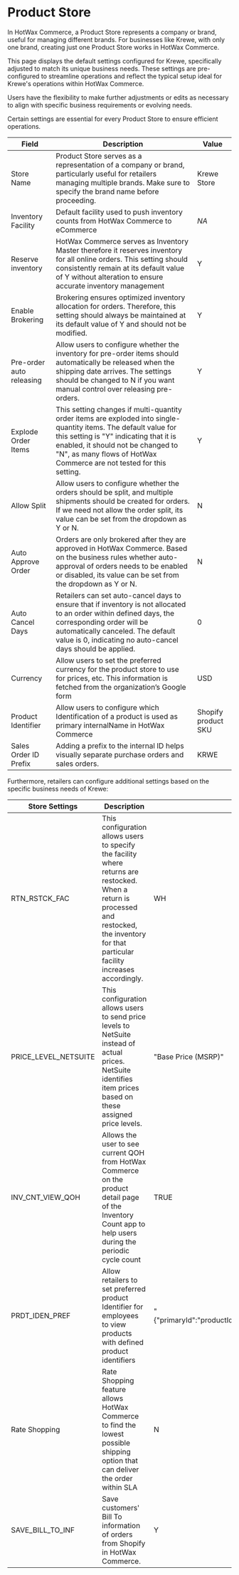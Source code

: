# Product Store

In HotWax Commerce, a Product Store represents a company or brand, useful for managing different brands. For businesses like Krewe, with only one brand, creating just one Product Store works in HotWax Commerce.

This page displays the default settings configured for Krewe, specifically adjusted to match its unique business needs. These settings are pre-configured to streamline operations and reflect the typical setup ideal for Krewe's operations within HotWax Commerce.

Users have the flexibility to make further adjustments or edits as necessary to align with specific business requirements or evolving needs.

Certain settings are essential for every Product Store to ensure efficient operations.

| **Field**                  | **Description**                                                                                                         | **Value**              |
|------------------------|---------------------------------------------------------------------------------------------------------------------|--------------------|
| Store Name             | Product Store serves as a representation of a company or brand, particularly useful for retailers managing multiple brands. Make sure to specify the brand name before proceeding. | Krewe Store        |
| Inventory Facility      | Default facility used to push inventory counts from HotWax Commerce to eCommerce                                   | _NA_               |
| Reserve inventory      | HotWax Commerce serves as Inventory Master therefore it reserves inventory for all online orders. This setting should consistently remain at its default value of Y without alteration to ensure accurate inventory management | Y                  |
| Enable Brokering       | Brokering ensures optimized inventory allocation for orders. Therefore, this setting should always be maintained at its default value of Y and should not be modified. | Y                  |
| Pre-order auto releasing | Allow users to configure whether the inventory for pre-order items should automatically be released when the shipping date arrives. The settings should be changed to N if you want manual control over releasing pre-orders. | Y                |
| Explode Order Items    | This setting changes if multi-quantity order items are exploded into single-quantity items. The default value for this setting is "Y" indicating that it is enabled, it should not be changed to "N", as many flows of HotWax Commerce are not tested for this setting. | Y                  |
| Allow Split            | Allow users to configure whether the orders should be split, and multiple shipments should be created for orders. If we need not allow the order split, its value can be set from the dropdown as Y or N. | N                  |
| Auto Approve Order      | Orders are only brokered after they are approved in HotWax Commerce. Based on the business rules whether auto-approval of orders needs to be enabled or disabled, its value can be set from the dropdown as Y or N. | N                |
| Auto Cancel Days       | Retailers can set auto-cancel days to ensure that if inventory is not allocated to an order within defined days, the corresponding order will be automatically canceled. The default value is 0, indicating no auto-cancel days should be applied. | 0                |
| Currency               | Allow users to set the preferred currency for the product store to use for prices, etc. This information is fetched from the organization’s Google form | USD                |
| Product Identifier     | Allow users to configure which Identification of a product is used as primary internalName in HotWax Commerce        | Shopify product SKU |
| Sales Order ID Prefix  | Adding a prefix to the internal ID helps visually separate purchase orders and sales orders.                         | KRWE               |

Furthermore, retailers can configure additional settings based on the specific business needs of Krewe:

| **Store Settings**       | **Description**                                                                                                      | **Value**  |
|-----------------------|------------------------------------------------------------------------------------------------------------------|--------|
| RTN_RSTCK_FAC         | This configuration allows users to specify the facility where returns are restocked. When a return is processed and restocked, the inventory for that particular facility increases accordingly. | WH     |
| PRICE_LEVEL_NETSUITE  | This configuration allows users to send price levels to NetSuite instead of actual prices. NetSuite identifies item prices based on these assigned price levels. | "Base Price (MSRP)" |
| INV_CNT_VIEW_QOH      | Allows the user to see current QOH from HotWax Commerce on the product detail page of the Inventory Count app to help users during the periodic cycle count | TRUE   |
| PRDT_IDEN_PREF        | Allow retailers to set preferred product Identifier for employees to view products with defined product identifiers  | "{"primaryId":"productId","secondaryId":"productId"}" |
| Rate Shopping         | Rate Shopping feature allows HotWax Commerce to find the lowest possible shipping option that can deliver the order within SLA | N      |
| SAVE_BILL_TO_INF      | Save customers' Bill To information of orders from Shopify in HotWax Commerce.                                   | Y      |
